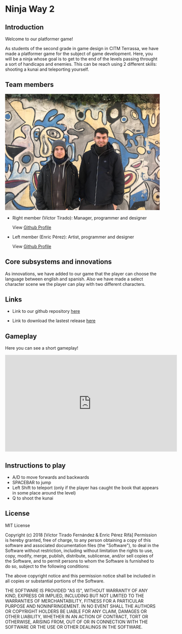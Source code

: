 ﻿# Ninja Way 2

## Introduction

Welcome to our platformer game!

As students of the second grade in game design in CITM Terrassa, we have made a platformer game for the subject of game development.
Here, you will be a ninja whose goal is to get to the end of the levels passing throught a sort of handicaps and enemies. This can be reach using 2 different skills: shooting a kunai and teleporting yourself.

## Team members

![alttext](Team_photo.jpg)

* Right member (Víctor Tirado): Manager, programmer and designer

  View [Github Profile](https://github.com/VictorTirado)


* Left member (Enric Pérez): Artist, programmer and designer

  View [Github Profile](https://github.com/PerezEnric)

## Core subsystems and innovations

As innovations, we have added to our game that the player can choose the language between english and spanish. Also we have made a select character scene we the player can play with two different characters.

## Links

* Link to our github repository [here](https://github.com/VictorTirado/Development-Assigment)

* Link to download the lastest release [here](https://github.com/VictorTirado/Development-Assigment/releases)

## Gameplay
Here you can see a short gameplay!
<iframe width="560" height="315" src="https://www.youtube.com/embed/nCi3O0hDIr8" frameborder="0" allow="accelerometer; autoplay; encrypted-media; gyroscope; picture-in-picture" allowfullscreen></iframe>

## Instructions to play

- A/D to move forwards and backwards
- SPACEBAR to jump
- Left Shift to teleport (only if the player has caught the book that appears in some place around the level)
- Q to shoot the kunai

## License

MIT License

Copyright (c) 2018 [Víctor Tirado Fernández & Enric Pérez Rifà]
Permission is hereby granted, free of charge, to any person obtaining a copy
of this software and associated documentation files (the "Software"), to deal
in the Software without restriction, including without limitation the rights
to use, copy, modify, merge, publish, distribute, sublicense, and/or sell
copies of the Software, and to permit persons to whom the Software is
furnished to do so, subject to the following conditions:

The above copyright notice and this permission notice shall be included in all
copies or substantial portions of the Software.

THE SOFTWARE IS PROVIDED "AS IS", WITHOUT WARRANTY OF ANY KIND, EXPRESS OR
IMPLIED, INCLUDING BUT NOT LIMITED TO THE WARRANTIES OF MERCHANTABILITY,
FITNESS FOR A PARTICULAR PURPOSE AND NONINFRINGEMENT. IN NO EVENT SHALL THE
AUTHORS OR COPYRIGHT HOLDERS BE LIABLE FOR ANY CLAIM, DAMAGES OR OTHER
LIABILITY, WHETHER IN AN ACTION OF CONTRACT, TORT OR OTHERWISE, ARISING FROM,
OUT OF OR IN CONNECTION WITH THE SOFTWARE OR THE USE OR OTHER DEALINGS IN THE
SOFTWARE.

